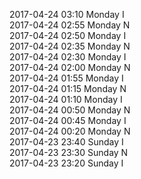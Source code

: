 2017-04-24 03:10 Monday  I  
2017-04-24 02:55 Monday  N  
2017-04-24 02:50 Monday  I  
2017-04-24 02:35 Monday  N  
2017-04-24 02:30 Monday  I  
2017-04-24 02:00 Monday  N  
2017-04-24 01:55 Monday  I  
2017-04-24 01:15 Monday  N  
2017-04-24 01:10 Monday  I  
2017-04-24 00:50 Monday  N  
2017-04-24 00:45 Monday  I  
2017-04-24 00:20 Monday  N  
2017-04-23 23:40 Sunday  I  
2017-04-23 23:30 Sunday  N  
2017-04-23 23:20 Sunday  I  
